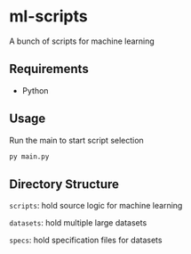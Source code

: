 # ml-scripts

A bunch of scripts for machine learning

## Requirements

- Python 

## Usage

Run the main to start script selection
```bash
py main.py
```

## Directory Structure

`scripts`: hold source logic for machine learning

`datasets`: hold multiple large datasets

`specs`: hold specification files for datasets
